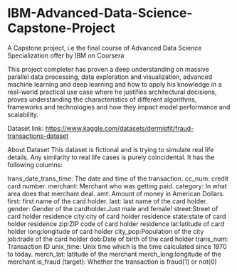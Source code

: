 # IBM-Advanced-Data-Science-Capstone-Project
A Capstone project, i.e the final course of Advanced Data Science Specialization offer by IBM on Coursera

This project completer has proven a deep understanding on massive parallel data processing, data exploration and visualization, advanced machine learning and deep learning and how to apply his knowledge in a real-world practical use case where he justifies architectural decisions, proves understanding the characteristics of different algorithms, frameworks and technologies and how they impact model performance and scalability. 

Dataset link: https://www.kaggle.com/datasets/dermisfit/fraud-transactions-dataset

About Dataset
This dataset is fictional and is trying to simulate real life details. Any similarity to real life cases is purely coincidental.
It has the following columns:

trans_date_trans_time: The date and time of the transaction.
cc_num: credit card number.
merchant: Merchant who was getting paid.
category: In what area does that merchant deal.
amt: Amount of money in American Dollars.
first: first name of the card holder.
last: last name of the card holder.
gender: Gender of the cardholder.Just male and female!
street:Street of card holder residence
city:city of card holder residence
state:state of card holder residence
zip:ZIP code of card holder residence
lat:latitude of card holder
long:longitude of card holder
city_pop:Population of the city
job:trade of the card holder
dob:Date of birth of the card holder
trans_num: Transaction ID
unix_time: Unix time which is the time calculated since 1970 to today.
merch_lat: latitude of the merchant
merch_long:longitude of the merchant
is_fraud (target): Whether the transaction is fraud(1) or not(0)
